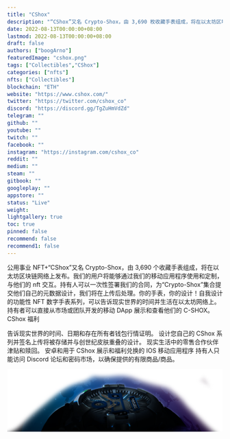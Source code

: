 ```yaml
---
title: "CShox"
description: "“CShox”又名 Crypto-Shox，由 3,690 枚收藏手表组成，将在以太坊区块链网络上发布。"
date: 2022-08-13T00:00:00+08:00
lastmod: 2022-08-13T00:00:00+08:00
draft: false
authors: ["boogArno"]
featuredImage: "cshox.png"
tags: ["Collectibles","CShox"]
categories: ["nfts"]
nfts: ["Collectibles"]
blockchain: "ETH"
website: "https://www.cshox.com/"
twitter: "https://twitter.com/cshox_co"
discord: "https://discord.gg/TgZuHmVdZd"
telegram: ""
github: ""
youtube: ""
twitch: ""
facebook: ""
instagram: "https://instagram.com/cshox_co"
reddit: ""
medium: ""
steam: ""
gitbook: ""
googleplay: ""
appstore: ""
status: "Live"
weight: 
lightgallery: true
toc: true
pinned: false
recommend: false
recommend1: false
---
```

公用事业 NFT+“CShox”又名 Crypto-Shox，由 3,690 个收藏手表组成，将在以太坊区块链网络上发布。我们的用户将能够通过我们的移动应用程序使用和定制，与他们的 nft 交互。持有人可以一次性签署我们的合同，为“Crypto-Shox”集合提交他们自己的元数据设计，我们将在上传后处理。你的手表，你的设计！自我设计的功能性 NFT 数字手表系列，可以告诉现实世界的时间并生活在以太坊网络上。持有者可以直接从市场或团队开发的移动 DApp 展示和查看他们的 C-SHOX。 CShox 福利

  告诉现实世界的时间、日期和存在所有者钱包行情证明。
  设计您自己的 CShox 系列并签名上传将被存储并与创世纪皮肤重叠的设计。
  现实生活中的零售合作伙伴津贴和赎回。
  安卓和用于 CShox 展示和福利兑换的 IOS 移动应用程序
  持有人只能访问 Discord 论坛和密码市场，以确保提供的有限商品/商品。

![CShox-Teaser-Ad-Opt2-1200x630-1](CShox-Teaser-Ad-Opt2-1200x630-1.png)


